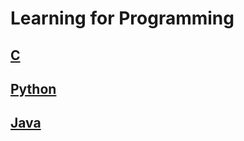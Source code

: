 # Learning for Programming

## [C](https://github.com/mihir-chakma/ProgrammingWorldMap/blob/main/web/C.md)

## [Python](https://github.com/mihir-chakma/ProgrammingWorldMap/blob/main/web/PYTHON.md)

## [Java](https://github.com/mihir-chakma/ProgrammingWorldMap/blob/main/web/JAVA.md)


